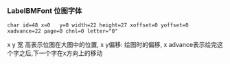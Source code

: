 ### LabelBMFont 位图字体

```
char id=48 x=0   y=0 width=22 height=27 xoffset=0 yoffset=0 xadvance=22 page=0 chnl=0 letter="0"
```

x y 宽 高表示位图在大图中的位置, x y偏移: 绘图时的偏移, x advance表示绘完这个字之后,下一个字在x方向上的移动